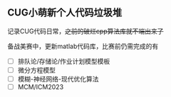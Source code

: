 ##  CUG小萌新个人代码垃圾堆

记录CUG代码日常，~~之前的破烂cpp算法库就不端出来了~~

备战美赛中，更新matlab代码库，比赛前仍需完成的有

- [ ] 排队论/存储论/作业计划模型模板
- [ ] 微分方程模型
- [ ] 模糊-神经网络-现代优化算法
- [ ] MCM/ICM2023
